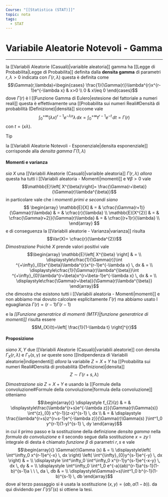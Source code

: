 ```yaml
---
Course: "[[Statistica (STAT)]]"
topic: nota
tags:
  - STAT
---
```

# Variabile Aleatorie Notevoli - Gamma
---
la [[Variabili Aleatorie (Casuali)|variaible aleatoria]] gamma ha [[Legge di Probabilita|Legge di Probabilita]] definita dalla __densita gamma__ di parametri $r,\lambda>0$ indicata con $\Gamma(r,\lambda)$ questa è definita come $$\Gamma(r,\lambda)=\begin{cases}
\frac{1}{\Gamma(r)}\lambda^{r}x^{r-1}e^{-\lambda x} & x>0 \\
0 & x\leq 0
\end{cases}$$dove $\Gamma(r)$ è l [[Funzione Gamma di Eulero|estesione del fattoriale a numeri reali]] 
questa è effettivamente una [[Probabilita sui numeri Reali#Densità di probabilità (Definizione)|densità]] siccome vale $$\int ^{+\infty}_{0}(\lambda x)^{r-1}e^{-\lambda x}\lambda \, dx = \int^{+\infty}_{0}t^{r-1}e^{-t}  \, dt=\Gamma(r) $$ con $t=(x\lambda)$. 
>[!tip]
> la [[Variabili Aleatorie Notevoli - Esponenziale|densita esponenziale]] corrisponde alla _densita gamma_ $\Gamma(1,\lambda)$


#### Momenti e varianza
_sia_ $X$ una [[Variabili Aleatorie (Casuali)|variaible aleatoria]]  $\Gamma(r,\lambda)$ 
_allora_ questa ha tutti i [[Variabili aleatoria - Momenti|momenti]] e $\forall \beta>0$ vale $$\mathbb{E}\left[ X^{\beta}\right]= \frac{\Gamma(r+\beta)}{\Gamma(r)\lambda^{\beta}}$$ in particolare vale che i _momenti primi e secondi siano_$$
\begin{array}
\mathbb{E}[X] & = & \cfrac{\Gamma(r+1)}{\Gamma(r)\lambda} & = & \cfrac{r}{\lambda}  \\
\mathbb{E}[X^{2}]  & = &  \cfrac{\Gamma(r+2)}{\Gamma(r)\lambda} & = & \cfrac{(r+1)r}{\lambda} \\
\end{array}
$$e di conseguenza la [[Variabili aleatorie - Varianza|varianza]] risulta
$$Var(X)= \cfrac{r}{\lambda^{2}}$$
_Dimostrazione_
	Poiché $X$ prende valori positivi vale $$\begin{array}
\mathbb{E}\left[ X^{\beta} \right] &  = \\
\displaystyle\cfrac{1}{\Gamma(r)}\int ^{+\infty}_{0}x^{\beta}\lambda^{r}x^{r-1}e^{-\lambda x}  \, dx  & =  \\
\displaystyle\cfrac{1}{\Gamma(r)\lambda^{\beta}}\int ^{+\infty}_{0}\lambda^{r+\beta}x^{r+\beta-1}e^{-\lambda x} \, dx  & = \\
\displaystyle\cfrac{\Gamma(r+\beta)}{\Gamma(r)\lambda^{\beta}} 
	\end{array}$$ che dimostra che esistono tutti i [[Variabili aleatoria - Momenti|momenti]] e non abbiamo mai dovuto calcolare esplicitamente $\Gamma(r)$ ma abbiamo usato l eguaglianza $\Gamma(r)=(r-1)\Gamma(r-1)$

e la _[[Funzione generatrice di momenti (MTF)|funzione generatrice di momenti]]_ risulta essere $$M_{X}(t)=\left[ \frac{1}{1-\lambda t} \right]^{r}$$ 


#### Proposizione
_siano_ $X,Y$ due [[Variabili Aleatorie (Casuali)|variabili aleatorie]] con densita $\Gamma_{X}(r,\lambda)$ e $\Gamma_{Y}(s,\gamma)$
_se_ queste sono [[Indipendenza di Variabili aleatorie|indipendenti]]
_allora_ la variabile $Z=X+Y$ ha [[Probabilita sui numeri Reali#Densità di probabilità (Definizione)|densita]] $$Z \sim\Gamma(r+s,\lambda)$$

_Dimostrazione_
	_sia_ $Z=X+Y$ e usando la [[Formule della convoluzione#Formule della convoluzione|formula della convoluzione]] otteniamo $$\begin{array}{}
\displaystyle f_{Z}(z) & = & \displaystyle\frac{\lambda^{r+s}e^{-\lambda z}}{\Gamma(r)\Gamma(s)} \int^{z}_{0} x^{r-1}(z-x)^{s-1} \, dx    \\ & = & \displaystyle
\frac{\lambda^{r+s}z^{r+s-1}e^{-\lambda z}}{\Gamma(r)\Gamma(s) }\int^1_0 y^{r-1}(1-y)^{s-1} \, dy 
\end{array}$$in cui il primo passo e la sostituzione della definizione _densita gamma_ nella _formula do convoluzione_ e il secondo segue dalla sostituzione $x=zy$
	l integrale di desta è chiamato _funzione $\beta$_ di parametri $r,s$ e vale $$\begin{array}{}
\Gamma(r)\Gamma (s) & = \\
\displaystyle\left( \int^\infty_0 x^{r-1}e^{-x} \, dx  \right) \left( \int^{\infty}_{0}y^{s-1}e^{-y}  \, dx  \right)  & =  \\
\displaystyle \int^\infty_0  \int^\infty_0 x^{r-1}y^{s-1}e^{-x-y}   \, dx  \, dy  & = \\ \displaystyle
\int^\infty_0  \int^1_0 e^{-a}(ab)^{r-1}a^{s-1}(1-b)^{s-1}a  \ \ \, da  \, db   & = \\
\displaystyle\Gamma(r+s)\int^1_0 b^{r-1}(1-b)^{s-1} \, db 
\end{array}$$dove al terzo passaggio si è usata la sostituzione $(x,y)=(ab,a(1-b))$. da qui dividendo per $\Gamma(r)\Gamma(s)$ si ottiene la tesi.



